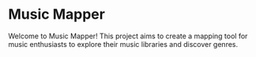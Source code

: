 # Music Mapper

Welcome to Music Mapper! This project aims to create a mapping tool for music enthusiasts to explore their music libraries and discover genres.


